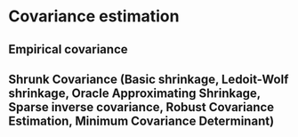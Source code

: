 # Covariance estimation
## Empirical covariance
## Shrunk Covariance (Basic shrinkage, Ledoit-Wolf shrinkage, Oracle Approximating Shrinkage, Sparse inverse covariance, Robust Covariance Estimation, Minimum Covariance Determinant)
